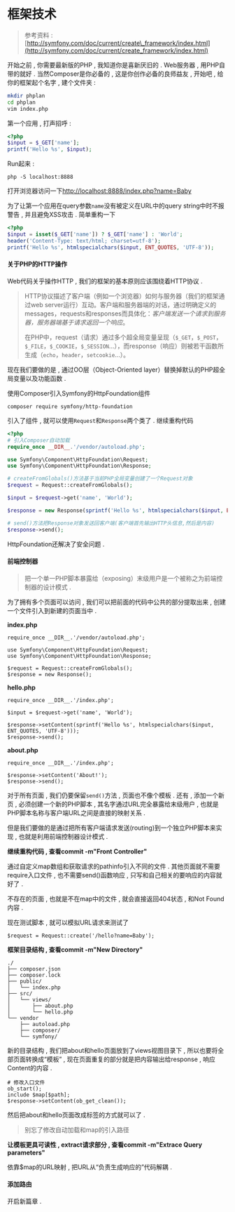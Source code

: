# 框架技术

> 参考资料 : [http://symfony.com/doc/current/create\_framework/index.html](http://symfony.com/doc/current/create_framework/index.html)

开始之前 , 你需要最新版的PHP , 我知道你是喜新厌旧的 . Web服务器 , 用PHP自带的就好 . 当然Composer是你必备的 , 这是你创作必备的良师益友 , 开始吧 , 给你的框架起个名字 , 建个文件夹 :

```bash
mkdir phplan
cd phplan
vim index.php
```

第一个应用 , 打声招呼 :

```php
<?php
$input = $_GET['name'];
printf('Hello %s', $input);
```

Run起来 :

```
php -S localhost:8888
```

打开浏览器访问一下[http://localhost:8888/index.php?name=Baby](http://localhost:8888/index.php?name=Baby)

为了让第一个应用在query参数`name`没有被定义在URL中的query string中时不报警告 , 并且避免XSS攻击 . 简单重构一下

```php
<?php
$input = isset($_GET['name']) ? $_GET['name'] : 'World';
header('Content-Type: text/html; charset=utf-8');
printf('Hello %s', htmlspecialchars($input, ENT_QUOTES, 'UTF-8'));
```

#### 关于PHP的HTTP操作

Web代码关乎操作HTTP , 我们的框架的基本原则应该围绕着HTTP协议 .

> HTTP协议描述了客户端（例如一个浏览器）如何与服务器（我们的框架通过web server运行）互动。客户端和服务器端的对话，通过明确定义的messages，requests和responses而具体化：_客户端发送一个请求到服务器，服务器端基于请求返回一个响应_。
>
> 在PHP中，request（请求）通过多个超全局变量呈现（`$_GET`，`$_POST`，`$_FILE`，`$_COOKIE`，`$_SESSION`...），而response（响应）则被若干函数所生成（`echo`，`header`，`setcookie`...）。

现在我们要做的是 , 通过OO层（Object-Oriented layer）替换掉默认的PHP超全局变量以及功能函数 .

使用Composer引入Symfony的HttpFoundation组件

```
composer require symfony/http-foundation
```

引入了组件 , 就可以使用`Request`和`Response`两个类了 . 继续重构代码

```php
<?php
# 引入Composer自动加载
require_once __DIR__.'/vendor/autoload.php';

use Symfony\Component\HttpFoundation\Request;
use Symfony\Component\HttpFoundation\Response;

# createFromGlobals()方法基于当前PHP全局变量创建了一个Request对象
$request = Request::createFromGlobals();

$input = $request->get('name', 'World');

$response = new Response(sprintf('Hello %s', htmlspecialchars($input, ENT_QUOTES, 'UTF-8')));

# send()方法把Response对象发送回客户端(客户端首先输出HTTP头信息,然后是内容)
$response->send();
```

HttpFoundation还解决了安全问题 .

#### 前端控制器

> 把一个单一PHP脚本暴露给（exposing）末级用户是一个被称之为前端控制器的设计模式 .

为了拥有多个页面可以访问 , 我们可以把前面的代码中公共的部分提取出来 , 创建一个文件引入到新建的页面当中 .

**index.php**

```
require_once __DIR__.'/vendor/autoload.php';

use Symfony\Component\HttpFoundation\Request;
use Symfony\Component\HttpFoundation\Response;

$request = Request::createFromGlobals();
$response = new Response();
```

**hello.php**

```
require_once __DIR__.'/index.php';

$input = $request->get('name', 'World');

$response->setContent(sprintf('Hello %s', htmlspecialchars($input, ENT_QUOTES, 'UTF-8')));
$response->send();
```

**about.php**

```
require_once __DIR__.'/index.php';

$response->setContent('About!');
$response->send();
```

对于所有页面 , 我们仍要保留`send()`方法 , 页面也不像个模板 . 还有 , 添加一个新页 , 必须创建一个新的PHP脚本 , 其名字通过URL完全暴露给末级用户 , 也就是PHP脚本名称与客户端URL之间是直接的映射关系 .

但是我们要做的是通过把所有客户端请求发送\(routing\)到一个独立PHP脚本来实现 , 也就是利用前端控制器设计模式 .

**继续重构代码 , 查看commit -m"Front Controller"**

通过自定义map数组和获取请求的pathinfo引入不同的文件 . 其他页面就不需要require入口文件 , 也不需要send\(\)函数响应 , 只写和自己相关的要响应的内容就好了 .

不存在的页面 , 也就是不在map中的文件 , 就会直接返回404状态 , 和Not Found内容 .

现在测试脚本 , 就可以模拟URL请求来测试了

```
$request = Request::create('/hello?name=Baby');
```

**框架目录结构 , 查看commit -m"New Directory"**

```
./
├── composer.json
├── composer.lock
├── public/
│   └── index.php
├── src/
│   └── views/
│       ├── about.php
│       └── hello.php
└── vendor
    ├── autoload.php
    ├── composer/
    └── symfony/
```

新的目录结构 , 我们把about和hello页面放到了views视图目录下 , 所以也要将全部页面转换成“模板” , 现在页面重复的部分就是把内容输出给response , 响应Content的内容 .

```
# 修改入口文件
ob_start();
include $map[$path];
$response->setContent(ob_get_clean());
```

然后把about和hello页面改成标签的方式就可以了 .

> 别忘了修改自动加载和map的引入路径

**让模板更具可读性 , extract请求部分 , 查看commit -m"Extrace Query parameters"**

依靠$map的URL映射 , 把URL从“负责生成响应的”代码解耦 .

#### 添加路由

开启新篇章 .

